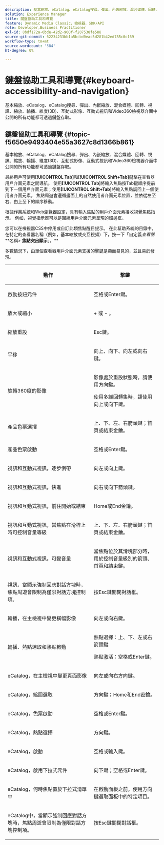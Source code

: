 ```yaml
---
description: 基本縮放、eCatalog、eCatalog搜尋、彈出、內嵌縮放、混合媒體、回轉、視訊、縮放、維度(3D)、轉盤、互動式影像、互動式視訊和Video360檢視器介面中公開的所有功能都可透過鍵盤存取。
solution: Experience Manager
title: 鍵盤協助工具和導覽
feature: Dynamic Media Classic，檢視器，SDK/API
role: Developer,Business Practitioner
exl-id: 0bdf172a-0bde-42d2-900f-f207538fe588
source-git-commit: 62234233bb1a5bcbd0eac5d281b42ed785c0c169
workflow-type: tm+mt
source-wordcount: '584'
ht-degree: 0%

---
```


# 鍵盤協助工具和導覽{#keyboard-accessibility-and-navigation}

基本縮放、eCatalog、eCatalog搜尋、彈出、內嵌縮放、混合媒體、回轉、視訊、縮放、輪播、維度(3D)、互動式影像、互動式視訊和Video360檢視器介面中公開的所有功能都可透過鍵盤存取。

<!-- Updated June 1, 2020 from https://wiki.corp.adobe.com/pages/viewpage.action?spaceKey=scene7qa&title=s7Viewers%2C+S7SDK%2C+S7OnDemand+Release+Notes - Contact is Sasha -->

## 鍵盤協助工具和導覽 {#topic-f5650e9493404e55a3627c8d1366b861}

基本縮放、eCatalog、eCatalog搜尋、彈出、內嵌縮放、混合媒體、回轉、視訊、縮放、輪播、維度(3D)、互動式影像、互動式視訊和Video360檢視器介面中公開的所有功能都可透過鍵盤存取。

最終用戶可使用&#x200B;**[!UICONTROL Tab]**&#x200B;和&#x200B;**[!UICONTROL Shift+Tab]**&#x200B;鍵擊在查看器用戶介面元素之間導航。 使用&#x200B;**[!UICONTROL Tab]**&#x200B;將輸入焦點按Tab鍵順序提前到下一個用戶介面元素；使用&#x200B;**[!UICONTROL Shift+Tab]**&#x200B;將輸入焦點調回上一個使用者介面元素。 焦點周遊會遵循畫面上的自然使用者介面元素位置，並依從左至右、由上至下的順序移動。

根據作業系統和Web瀏覽器設定，具有輸入焦點的用戶介面元素接收視覺焦點指示。 例如，視覺指示器可以是圍繞用戶介面元素呈現的細邊框。

您可以在檢視器CSS中停用或自訂此類焦點醒目提示。 在此幫助系統的目錄中，在特定的查看器名稱（例如，基本縮放或交互視頻）下，按一下「自定義&#x200B;*查看器***&#x200B;名稱> **焦點突出顯示**」。**

多數情況下，由單個查看器用戶介面元素支援的擊鍵是顯而易見的，並且易於發現。

<table id="table_8C49100412224324BF1DBF7FDFDCCBF8"> 
 <thead> 
  <tr> 
   <th colname="col1" class="entry"> <p>動作 </p> </th> 
   <th colname="col2" class="entry"> <p>擊鍵 </p> </th> 
  </tr> 
 </thead>
 <tbody> 
  <tr> 
   <td colname="col1"> <p>啟動按鈕元件 </p> </td> 
   <td colname="col2"> <p>空格或Enter鍵。 </p> </td> 
  </tr> 
  <tr> 
   <td colname="col1"> <p>放大或縮小 </p> </td> 
   <td colname="col2"> <p> <span class="uicontrol"> + </span> 或 <span class="uicontrol"> -  </span>。 </p> </td> 
  </tr> 
  <tr> 
   <td colname="col1"> <p>縮放重設 </p> </td> 
   <td colname="col2"> <p>Esc鍵。 </p> </td> 
  </tr> 
  <tr> 
   <td colname="col1"> <p>平移 </p> </td> 
   <td colname="col2"> <p>向上、向下、向左或向右鍵。 </p> </td> 
  </tr> 
  <tr> 
   <td colname="col1"> <p>旋轉360度的影像 </p> </td> 
   <td colname="col2"> <p>影像處於重設狀態時，請使用方向鍵。 </p> <p>使用多維回轉集時，請使用向上或向下鍵。 </p> </td> 
  </tr> 
  <tr> 
   <td colname="col1"> <p>產品色票選擇 </p> </td> 
   <td colname="col2"> <p>上、下、左、右箭頭鍵；首頁或結束金鑰。 </p> </td> 
  </tr> 
  <tr> 
   <td colname="col1"> <p>產品色票啟動 </p> </td> 
   <td colname="col2"> <p>空格或Enter鍵。 </p> </td> 
  </tr> 
  <tr> 
   <td colname="col1"> <p>視訊和互動式視訊，逐步倒帶 </p> </td> 
   <td colname="col2"> <p>向左或向上鍵。 </p> </td> 
  </tr> 
  <tr> 
   <td colname="col1"> <p>視訊和互動式視訊，快進 </p> </td> 
   <td colname="col2"> <p>向右或向下箭頭鍵。 </p> </td> 
  </tr> 
  <tr> 
   <td colname="col1"> <p>視訊和互動式視訊，前往開始或結束 </p> </td> 
   <td colname="col2"> <p>Home或End金鑰。 </p> </td> 
  </tr> 
  <tr> 
   <td colname="col1"> <p>視訊和互動式視訊，當焦點在滑桿上時可控制音量等級 </p> </td> 
   <td colname="col2"> <p>上、下、左、右箭頭鍵；首頁或結束金鑰。 </p> </td> 
  </tr> 
  <tr> 
   <td colname="col1"> <p>視訊和互動式視訊，可變音量 </p> </td> 
   <td colname="col2"> <p>當焦點位於其滑塊部分時，用於控制音量級別的箭頭、首頁和結束鍵。 </p> </td> 
  </tr> 
  <tr> 
   <td colname="col1"> <p>視訊，當顯示強制回應對話方塊時，焦點周遊會限制為僅限對話方塊控制項。 </p> </td> 
   <td colname="col2"> <p>按Esc鍵關閉對話框。 </p> </td> 
  </tr> 
  <tr> 
   <td colname="col1"> <p>輪播，在主檢視中變更橫幅影像 </p> </td> 
   <td colname="col2"> <p>向左或向右鍵。 </p> </td> 
  </tr> 
  <tr> 
   <td colname="col1"> <p>輪播、熱點選取和熱點啟動 </p> </td> 
   <td colname="col2"> <p>熱點選擇：上、下、左或右箭頭鍵 </p> <p>熱點激活：空格或Enter鍵。 </p> </td> 
  </tr> 
  <tr> 
   <td colname="col1"> <p>eCatalog，在主檢視中變更頁面影像 </p> </td> 
   <td colname="col2"> <p> 向左或向右方向鍵。 </p> </td> 
  </tr> 
  <tr> 
   <td colname="col1"> <p>eCatalog，縮圖選取 </p> </td> 
   <td colname="col2"> <p>方向鍵；Home和End密鑰。 </p> </td> 
  </tr> 
  <tr> 
   <td colname="col1"> <p>eCatalog，色票啟動 </p> </td> 
   <td colname="col2"> <p>空格或Enter鍵。 </p> </td> 
  </tr> 
  <tr> 
   <td colname="col1"> <p>eCatalog，熱點選擇 </p> </td> 
   <td colname="col2"> <p>方向鍵。 </p> </td> 
  </tr> 
  <tr> 
   <td colname="col1"> <p>eCatalog，啟動 </p> </td> 
   <td colname="col2"> <p>空格或輸入鍵。 </p> </td> 
  </tr> 
  <tr> 
   <td colname="col1"> <p>eCatalog，啟用下拉式元件 </p> </td> 
   <td colname="col2"> <p> 向下鍵；空格或Enter鍵。 </p> </td> 
  </tr> 
  <tr> 
   <td colname="col1"> <p>eCatalog，何時焦點置於下拉式清單中 </p> </td> 
   <td colname="col2"> <p>在啟動面板之前，使用方向鍵選取面板中的特定項目。 </p> </td> 
  </tr> 
  <tr> 
   <td colname="col1"> <p>eCatalog中，當顯示強制回應對話方塊時，焦點周遊會限制為僅限對話方塊控制項。 </p> </td> 
   <td colname="col2"> <p>按Esc鍵關閉對話框。 </p> </td> 
  </tr> 
 </tbody> 
</table>
